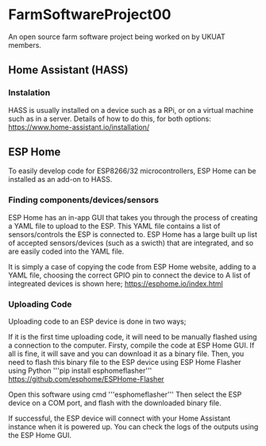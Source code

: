 # FarmSoftwareProject00
An open source farm software project being worked on by UKUAT members.

## Home Assistant (HASS)
### Instalation
HASS is usually installed on a device such as a RPi, or on a virtual machine such as in a server. Details of how to do this, for both options:
https://www.home-assistant.io/installation/

## ESP Home
To easily develop code for ESP8266/32 microcontrollers, ESP Home can be installed as an add-on to HASS. 

### Finding components/devices/sensors
ESP Home has an in-app GUI that takes you through the process of creating a YAML file to upload to the ESP. This YAML file contains a list of sensors/controls the ESP is connected to. ESP Home has a large built up list of accepted sensors/devices (such as a swicth) that are integrated, and so are easily coded into the YAML file.

It is simply a case of copying the code from ESP Home website, adding to a YAML file, choosing the correct GPIO pin to connect the device to A list of integreated devices is shown here;
https://esphome.io/index.html

### Uploading Code
Uploading code to an ESP device is done in two ways;

If it is the first time uploading code, it will need to be manually flashed using a connection to the computer. Firsty, compile the code at ESP Home GUI. If all is fine, it will save and you can download it as a binary file. 
Then, you need to flash this binary file to the ESP device using ESP Home Flasher using Python 
'''pip install esphomeflasher'''
https://github.com/esphome/ESPHome-Flasher

Open this software using cmd '''esphomeflasher'''
Then select the ESP device on a COM port, and flash with the downloaded binary file. 

If successful, the ESP device will connect with your Home Assistant instance when it is powered up. You can check the logs of the outputs using the ESP Home GUI. 





